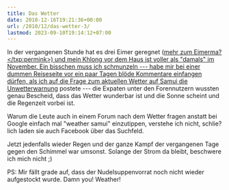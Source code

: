 ```yaml
---
title: Das Wetter
date: 2010-12-16T19:21:36+00:00
url: /2010/12/das-wetter-3/
lastmod: 2023-09-10T19:14:12+07:00
---
```

In der vergangenen Stunde hat es drei Eimer geregnet (<a href="1931">mehr zum Eimerma?</txp:permink>) und mein Khlong vor dem Haus ist voller als "damals" im November. Ein bisschen muss ich schmunzeln --- habe mir bei einer dummen Reiseseite vor ein paar Tagen blöde Kommentare einfangen dürfen, als ich auf die Frage zum aktuellen Wetter auf Samui die [Unwetterwarnung][1] postete --- die Expaten unter den Forennutzern wussten genau Bescheid, dass das Wetter wunderbar ist und die Sonne scheint und die Regenzeit vorbei ist.

Warum die Leute auch in einem Forum nach dem Wetter fragen anstatt bei Google einfach mal "weather samui" einzutippen, verstehe ich nicht, schlie?lich laden sie auch Facebook über das Suchfeld.

Jetzt jedenfalls wieder Regen und der ganze Kampf der vergangenen Tage gegen den Schimmel war umsonst. Solange der Strom da bleibt, beschwere ich mich nicht ;)

PS: Mir fällt grade auf, dass der Nudelsuppenvorrat noch nicht wieder aufgestockt wurde. Damn you! Weather!

 [1]: http://www.tmd.go.th/en/warningwindow.php?wID=2430

